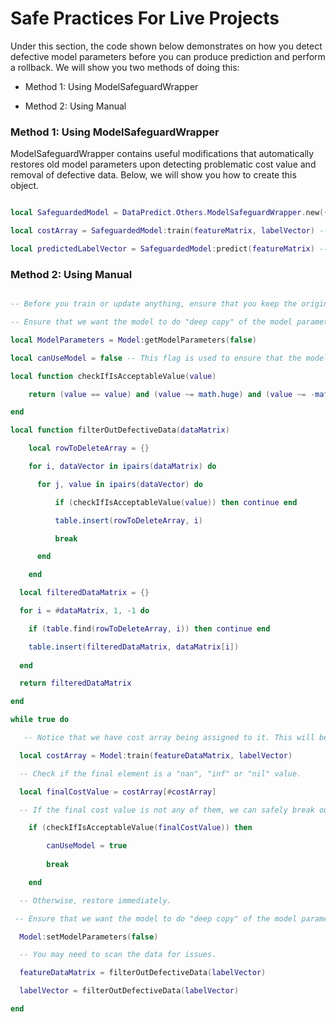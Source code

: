 # Safe Practices For Live Projects

Under this section, the code shown below demonstrates on how you detect defective model parameters before you can produce prediction and perform a rollback. We will show you two methods of doing this:

* Method 1: Using ModelSafeguardWrapper

* Method 2: Using Manual

### Method 1: Using ModelSafeguardWrapper

ModelSafeguardWrapper contains useful modifications that automatically restores old model parameters upon detecting problematic cost value and removal of defective data. Below, we will show you how to create this object.

```lua

local SafeguardedModel = DataPredict.Others.ModelSafeguardWrapper.new({Model = Model})

local costArray = SafeguardedModel:train(featureMatrix, labelVector) -- You can now call train() with the added advantage of model parameters rollback.

local predictedLabelVector = SafeguardedModel:predict(featureMatrix) -- You can also use predict() as usual without grabbing the original model.

```

### Method 2: Using Manual

```lua

-- Before you train or update anything, ensure that you keep the original model parameters.

-- Ensure that we want the model to do "deep copy" of the model parameters.

local ModelParameters = Model:getModelParameters(false)

local canUseModel = false -- This flag is used to ensure that the model is not performing prediction elsewhere.

local function checkIfIsAcceptableValue(value)

    return (value == value) and (value ~= math.huge) and (value ~= -math.huge) and (type(value) == "number")

end

local function filterOutDefectiveData(dataMatrix)

    local rowToDeleteArray = {}

    for i, dataVector in ipairs(dataMatrix) do

      for j, value in ipairs(dataVector) do

          if (checkIfIsAcceptableValue(value)) then continue end

          table.insert(rowToDeleteArray, i)

          break

      end

    end

  local filteredDataMatrix = {}

  for i = #dataMatrix, 1, -1 do

    if (table.find(rowToDeleteArray, i)) then continue end

    table.insert(filteredDataMatrix, dataMatrix[i])
  
  end

  return filteredDataMatrix

end

while true do

   -- Notice that we have cost array being assigned to it. This will be one of the way on detecting defective model parameters.

  local costArray = Model:train(featureDataMatrix, labelVector)

  -- Check if the final element is a "nan", "inf" or "nil" value.

  local finalCostValue = costArray[#costArray]

  -- If the final cost value is not any of them, we can safely break out from this loop

    if (checkIfIsAcceptableValue(finalCostValue)) then

        canUseModel = true
    
        break

    end

  -- Otherwise, restore immediately.

 -- Ensure that we want the model to do "deep copy" of the model parameters.

  Model:setModelParameters(false)

  -- You may need to scan the data for issues.

  featureDataMatrix = filterOutDefectiveData(labelVector)

  labelVector = filterOutDefectiveData(labelVector)

end

```
